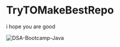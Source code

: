 # TryTOMakeBestRepo

i hope you are good

![DSA-Bootcamp-Java](https://socialify.git.ci/hashib786/TryTOMakeBestRepo/image?description=1&font=Inter&language=1&owner=1&pattern=Charlie%20Brown&theme=Dark)
